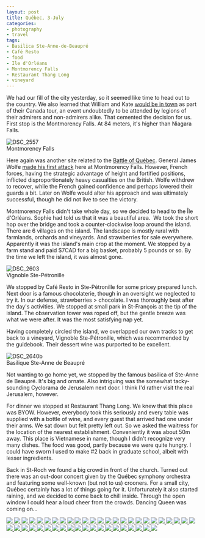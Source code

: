 ```yaml
---
layout: post
title: Québec, 3-July
categories:
- photography
- travel
tags:
- Basilica Ste-Anne-de-Beaupré
- Café Resto
- food
- Ile d'Orléans
- Montmorency Falls
- Restaurant Thang Long
- vineyard
---
```

We had our fill of the city yesterday, so it seemed like time to head out to the country. We also learned that William and Kate [would be in town](http://news.yahoo.com/prince-william-kate-undeterred-quebec-protests-174723189.html) as part of their Canada tour, an event undoubtedly to be attended by legions of their admirers and non-admirers alike. That cemented the decision for us. First stop is the Montmorency Falls. At 84 meters, it's higher than Niagara Falls.

<img title="DSC_2557" src="http://yentran.isamonkey.org/gallery/quebec-2/dsc_2557.jpg" />
<figcaption>Montmorency Falls</figcaption>

Here again was another site related to the [Battle of Québec](http://en.wikipedia.org/wiki/Battle_of_Quebec_%281759%29). General James Wolfe [made his first attack](http://en.wikipedia.org/wiki/Battle_of_Beauport) here at Montmorency Falls. However, French forces, having the strategic advantage of height and fortified positions, inflicted disproportionately heavy casualties on the British. Wolfe withdrew to recover, while the French gained confidence and perhaps lowered their guards a bit. Later on Wolfe would alter his approach and was ultimately successful, though he did not live to see the victory.

Montmorency Falls didn't take whole day, so we decided to head to the Île d'Orléans. Sophie had told us that it was a beautiful area.  We took the short hop over the bridge and took a counter-clockwise loop around the island. There are 6 villages on the island. The landscape is mostly rural with farmlands, orchards and vineyards. And strawberries for sale everywhere. Apparently it was the island's main crop at the moment. We stopped by a farm stand and paid $7CAD for a big basket, probably 5 pounds or so. By the time we left the island, it was almost gone.

<img title="DSC_2603" src="http://yentran.isamonkey.org/gallery/quebec-2/dsc_2603.jpg" />
<figcaption>Vignoble Ste-Pétronille</figcaption>

We stopped by Café Resto in Ste-Pétronille for some pricey prepared lunch. Next door is a famous chocolaterie, though in an oversight we neglected to try it. In our defense, strawberries > chocolate. I was thoroughly beat after the day's activities. We stopped at small park in St-François at the tip of the island. The observation tower was roped off, but the gentle breeze was what we were after. It was the most satisfying nap yet.

Having completely circled the island, we overlapped our own tracks to get back to a vineyard, Vignoble Ste-Pétronille, which was recommended by the guidebook. Their dessert wine was purported to be excellent.

<img title="DSC_2640b" src="http://yentran.isamonkey.org/gallery/quebec-2/dsc_2640b.jpg" />
<figcaption>Basilique Ste-Anne de Beaupré</figcaption>

Not wanting to go home yet, we stopped by the famous basilica of Ste-Anne de Beaupré. It's big and ornate. Also intriguing was the somewhat tacky-sounding Cyclorama de Jerusalem next door. I think I'd rather visit the real Jerusalem, however.

For dinner we stopped at Restaurant Thang Long. We knew that this place was BYOW. However, everybody took this seriously and every table was supplied with a bottle of wine, and every guest that arrived had one under their arms. We sat down but felt pretty left out. So we asked the waitress for the location of the nearest establishment. Conveniently it was about 50m away. This place is Vietnamese in name, though I didn't recognize very many dishes. The food was good, partly because we were quite hungry. I could have sworn I used to make #2 back in graduate school, albeit with lesser ingredients.

Back in St-Roch we found a big crowd in front of the church. Turned out there was an out-door concert given by the Québec symphony orchestra and featuring some well-known (but not to us) crooners. For a small city, Québec certainly has a lot of things going for it. Unfortunately it also started raining, and we decided to come back to chill inside. Through the open window I could hear a loud cheer from the crowds. Dancing Queen was coming on...

<!-- Darkbox -->
<div class="darkbox">
<a href="http://yentran.isamonkey.org/gallery/quebec-2/dsc_2389.jpg" data-darkbox="quebec-2">
  <img src="http://yentran.isamonkey.org/gallery/quebec-2/thumbs/dsc_2389.jpg" />
</a>
<a href="http://yentran.isamonkey.org/gallery/quebec-2/dsc_2394.jpg" data-darkbox="quebec-2">
  <img src="http://yentran.isamonkey.org/gallery/quebec-2/thumbs/dsc_2394.jpg" />
</a>
<a href="http://yentran.isamonkey.org/gallery/quebec-2/dsc_2413.jpg" data-darkbox="quebec-2">
  <img src="http://yentran.isamonkey.org/gallery/quebec-2/thumbs/dsc_2413.jpg" />
</a>
<a href="http://yentran.isamonkey.org/gallery/quebec-2/dsc_2425.jpg" data-darkbox="quebec-2">
  <img src="http://yentran.isamonkey.org/gallery/quebec-2/thumbs/dsc_2425.jpg" />
</a>
<a href="http://yentran.isamonkey.org/gallery/quebec-2/dsc_2439.jpg" data-darkbox="quebec-2">
  <img src="http://yentran.isamonkey.org/gallery/quebec-2/thumbs/dsc_2439.jpg" />
</a>
<a href="http://yentran.isamonkey.org/gallery/quebec-2/dsc_2457.jpg" data-darkbox="quebec-2">
  <img src="http://yentran.isamonkey.org/gallery/quebec-2/thumbs/dsc_2457.jpg" />
</a>
<a href="http://yentran.isamonkey.org/gallery/quebec-2/dsc_2468.jpg" data-darkbox="quebec-2">
  <img src="http://yentran.isamonkey.org/gallery/quebec-2/thumbs/dsc_2468.jpg" />
</a>
<a href="http://yentran.isamonkey.org/gallery/quebec-2/dsc_2477.jpg" data-darkbox="quebec-2">
  <img src="http://yentran.isamonkey.org/gallery/quebec-2/thumbs/dsc_2477.jpg" />
</a>
<a href="http://yentran.isamonkey.org/gallery/quebec-2/dsc_2489.jpg" data-darkbox="quebec-2">
  <img src="http://yentran.isamonkey.org/gallery/quebec-2/thumbs/dsc_2489.jpg" />
</a>
<a href="http://yentran.isamonkey.org/gallery/quebec-2/dsc_2497.jpg" data-darkbox="quebec-2">
  <img src="http://yentran.isamonkey.org/gallery/quebec-2/thumbs/dsc_2497.jpg" />
</a>
<a href="http://yentran.isamonkey.org/gallery/quebec-2/dsc_2500.jpg" data-darkbox="quebec-2">
  <img src="http://yentran.isamonkey.org/gallery/quebec-2/thumbs/dsc_2500.jpg" />
</a>
<a href="http://yentran.isamonkey.org/gallery/quebec-2/dsc_2502.jpg" data-darkbox="quebec-2">
  <img src="http://yentran.isamonkey.org/gallery/quebec-2/thumbs/dsc_2502.jpg" />
</a>
<a href="http://yentran.isamonkey.org/gallery/quebec-2/dsc_2512.jpg" data-darkbox="quebec-2">
  <img src="http://yentran.isamonkey.org/gallery/quebec-2/thumbs/dsc_2512.jpg" />
</a>
<a href="http://yentran.isamonkey.org/gallery/quebec-2/dsc_2528.jpg" data-darkbox="quebec-2">
  <img src="http://yentran.isamonkey.org/gallery/quebec-2/thumbs/dsc_2528.jpg" />
</a>
<a href="http://yentran.isamonkey.org/gallery/quebec-2/dsc_2535.jpg" data-darkbox="quebec-2">
  <img src="http://yentran.isamonkey.org/gallery/quebec-2/thumbs/dsc_2535.jpg" />
</a>
<a href="http://yentran.isamonkey.org/gallery/quebec-2/dsc_2570.jpg" data-darkbox="quebec-2">
  <img src="http://yentran.isamonkey.org/gallery/quebec-2/thumbs/dsc_2570.jpg" />
</a>
<a href="http://yentran.isamonkey.org/gallery/quebec-2/dsc_2577.jpg" data-darkbox="quebec-2">
  <img src="http://yentran.isamonkey.org/gallery/quebec-2/thumbs/dsc_2577.jpg" />
</a>
<a href="http://yentran.isamonkey.org/gallery/quebec-2/dsc_2581.jpg" data-darkbox="quebec-2">
  <img src="http://yentran.isamonkey.org/gallery/quebec-2/thumbs/dsc_2581.jpg" />
</a>
<a href="http://yentran.isamonkey.org/gallery/quebec-2/dsc_2583.jpg" data-darkbox="quebec-2">
  <img src="http://yentran.isamonkey.org/gallery/quebec-2/thumbs/dsc_2583.jpg" />
</a>
<a href="http://yentran.isamonkey.org/gallery/quebec-2/dsc_2585.jpg" data-darkbox="quebec-2">
  <img src="http://yentran.isamonkey.org/gallery/quebec-2/thumbs/dsc_2585.jpg" />
</a>
<a href="http://yentran.isamonkey.org/gallery/quebec-2/dsc_2598.jpg" data-darkbox="quebec-2">
  <img src="http://yentran.isamonkey.org/gallery/quebec-2/thumbs/dsc_2598.jpg" />
</a>
<a href="http://yentran.isamonkey.org/gallery/quebec-2/dsc_2600.jpg" data-darkbox="quebec-2">
  <img src="http://yentran.isamonkey.org/gallery/quebec-2/thumbs/dsc_2600.jpg" />
</a>
<a href="http://yentran.isamonkey.org/gallery/quebec-2/dsc_2601.jpg" data-darkbox="quebec-2">
  <img src="http://yentran.isamonkey.org/gallery/quebec-2/thumbs/dsc_2601.jpg" />
</a>
<a href="http://yentran.isamonkey.org/gallery/quebec-2/dsc_2602.jpg" data-darkbox="quebec-2">
  <img src="http://yentran.isamonkey.org/gallery/quebec-2/thumbs/dsc_2602.jpg" />
</a>
<a href="http://yentran.isamonkey.org/gallery/quebec-2/dsc_2612.jpg" data-darkbox="quebec-2">
  <img src="http://yentran.isamonkey.org/gallery/quebec-2/thumbs/dsc_2612.jpg" />
</a>
<a href="http://yentran.isamonkey.org/gallery/quebec-2/dsc_2616.jpg" data-darkbox="quebec-2">
  <img src="http://yentran.isamonkey.org/gallery/quebec-2/thumbs/dsc_2616.jpg" />
</a>
<a href="http://yentran.isamonkey.org/gallery/quebec-2/dsc_2619.jpg" data-darkbox="quebec-2">
  <img src="http://yentran.isamonkey.org/gallery/quebec-2/thumbs/dsc_2619.jpg" />
</a>
<a href="http://yentran.isamonkey.org/gallery/quebec-2/dsc_2620.jpg" data-darkbox="quebec-2">
  <img src="http://yentran.isamonkey.org/gallery/quebec-2/thumbs/dsc_2620.jpg" />
</a>
<a href="http://yentran.isamonkey.org/gallery/quebec-2/dsc_2623.jpg" data-darkbox="quebec-2">
  <img src="http://yentran.isamonkey.org/gallery/quebec-2/thumbs/dsc_2623.jpg" />
</a>
<a href="http://yentran.isamonkey.org/gallery/quebec-2/dsc_2625.jpg" data-darkbox="quebec-2">
  <img src="http://yentran.isamonkey.org/gallery/quebec-2/thumbs/dsc_2625.jpg" />
</a>
<a href="http://yentran.isamonkey.org/gallery/quebec-2/dsc_2627.jpg" data-darkbox="quebec-2">
  <img src="http://yentran.isamonkey.org/gallery/quebec-2/thumbs/dsc_2627.jpg" />
</a>
<a href="http://yentran.isamonkey.org/gallery/quebec-2/dsc_2629.jpg" data-darkbox="quebec-2">
  <img src="http://yentran.isamonkey.org/gallery/quebec-2/thumbs/dsc_2629.jpg" />
</a>
<a href="http://yentran.isamonkey.org/gallery/quebec-2/dsc_2631.jpg" data-darkbox="quebec-2">
  <img src="http://yentran.isamonkey.org/gallery/quebec-2/thumbs/dsc_2631.jpg" />
</a>
<a href="http://yentran.isamonkey.org/gallery/quebec-2/dsc_2632.jpg" data-darkbox="quebec-2">
  <img src="http://yentran.isamonkey.org/gallery/quebec-2/thumbs/dsc_2632.jpg" />
</a>
<a href="http://yentran.isamonkey.org/gallery/quebec-2/dsc_2634.jpg" data-darkbox="quebec-2">
  <img src="http://yentran.isamonkey.org/gallery/quebec-2/thumbs/dsc_2634.jpg" />
</a>
<a href="http://yentran.isamonkey.org/gallery/quebec-2/dsc_2640b.jpg" data-darkbox="quebec-2">
  <img src="http://yentran.isamonkey.org/gallery/quebec-2/thumbs/dsc_2640b.jpg" />
</a>
<a href="http://yentran.isamonkey.org/gallery/quebec-2/dsc_2649.jpg" data-darkbox="quebec-2">
  <img src="http://yentran.isamonkey.org/gallery/quebec-2/thumbs/dsc_2649.jpg" />
</a>
<a href="http://yentran.isamonkey.org/gallery/quebec-2/dsc_2652.jpg" data-darkbox="quebec-2">
  <img src="http://yentran.isamonkey.org/gallery/quebec-2/thumbs/dsc_2652.jpg" />
</a>
<a href="http://yentran.isamonkey.org/gallery/quebec-2/dsc_2657.jpg" data-darkbox="quebec-2">
  <img src="http://yentran.isamonkey.org/gallery/quebec-2/thumbs/dsc_2657.jpg" />
</a>
<a href="http://yentran.isamonkey.org/gallery/quebec-2/dsc_2660.jpg" data-darkbox="quebec-2">
  <img src="http://yentran.isamonkey.org/gallery/quebec-2/thumbs/dsc_2660.jpg" />
</a>
<a href="http://yentran.isamonkey.org/gallery/quebec-2/dsc_2671.jpg" data-darkbox="quebec-2">
  <img src="http://yentran.isamonkey.org/gallery/quebec-2/thumbs/dsc_2671.jpg" />
</a>
<a href="http://yentran.isamonkey.org/gallery/quebec-2/dsc_2672.jpg" data-darkbox="quebec-2">
  <img src="http://yentran.isamonkey.org/gallery/quebec-2/thumbs/dsc_2672.jpg" />
</a>
<a href="http://yentran.isamonkey.org/gallery/quebec-2/dsc_2674.jpg" data-darkbox="quebec-2">
  <img src="http://yentran.isamonkey.org/gallery/quebec-2/thumbs/dsc_2674.jpg" />
</a>
<a href="http://yentran.isamonkey.org/gallery/quebec-2/dsc_2677.jpg" data-darkbox="quebec-2">
  <img src="http://yentran.isamonkey.org/gallery/quebec-2/thumbs/dsc_2677.jpg" />
</a>
<a href="http://yentran.isamonkey.org/gallery/quebec-2/dsc_2684.jpg" data-darkbox="quebec-2">
  <img src="http://yentran.isamonkey.org/gallery/quebec-2/thumbs/dsc_2684.jpg" />
</a>

</div>
<!-- End darkbox -->
